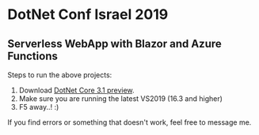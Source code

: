 # DotNet Conf Israel 2019
## Serverless WebApp with Blazor and Azure Functions

Steps to run the above projects:  
1. Download [DotNet Core 3.1 preview](https://dotnet.microsoft.com/download/dotnet-core/3.1).
2. Make sure you are running the latest VS2019 (16.3 and higher)
3. F5 away..! :)

If you find errors or something that doesn't work, feel free to message me.
